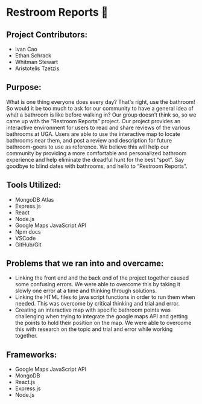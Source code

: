 # Restroom Reports 💩

## Project Contributors: 
- Ivan Cao 
- Ethan Schrack
- Whitman Stewart
- Aristotelis Tzetzis 

## Purpose: 
What is one thing everyone does every day? That's right, use the bathroom! So would it be too much to ask for our community to have a general idea of what a bathroom is like before walking in? Our group doesn’t think so, so we came up with the “Restroom Reports” project. Our project provides an interactive environment for users to read and share reviews of the various bathrooms at UGA. Users are able to use the interactive map to locate bathrooms near them, and post a review and description for future bathroom-goers to use as reference. We believe this will help our community by providing a more comfortable and personalized bathroom experience and help eliminate the dreadful hunt for the best “spot”. Say goodbye to blind dates with bathrooms, and hello to “Restroom Reports”. 

## Tools Utilized: 
- MongoDB Atlas 
- Express.js
- React 
- Node.js 
- Google Maps JavaScript API
- Npm docs
- VSCode
- GitHub/Git

## Problems that we ran into and overcame: 
- Linking the front end and the back end of the project together caused some confusing errors. We were able to overcome this by taking it slowly one error at a time and thinking through solutions. 
- Linking the HTML files to java script functions in order to run them when needed. This was overcome by critical thinking and trial and error. 
- Creating an interactive map with specific bathroom points was challenging when trying to integrate the google maps API and getting the points to hold their position on the map. We were able to overcome this with research on the topic and trial and error while working together. 

## Frameworks: 
- Google Maps JavaScript API
- MongoDB 
- React.js
- Express.js 
- Node.js 


